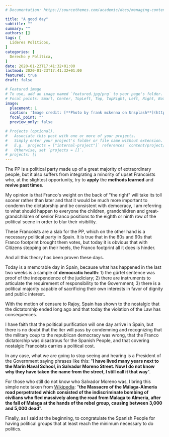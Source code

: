 ```yaml
---
# Documentation: https://sourcethemes.com/academic/docs/managing-content/

title: "A good day"
subtitle: ""
summary: ""
authors: []
tags: [
  Líderes Políticos,
]
categories: [
  Derecho y Política,
]
date: 2020-01-23T17:41:32+01:00
lastmod: 2020-01-23T17:41:32+01:00
featured: true
draft: false

# Featured image
# To use, add an image named `featured.jpg/png` to your page's folder.
# Focal points: Smart, Center, TopLeft, Top, TopRight, Left, Right, BottomLeft, Bottom, BottomRight.
image:
  placement: 1
  caption: 'Image credit: [**Photo by frank mckenna on Unsplash**](https://unsplash.com/photos/lQL-CpBxuD8/)'
  focal_point: ""
  preview_only: false

# Projects (optional).
#   Associate this post with one or more of your projects.
#   Simply enter your project's folder or file name without extension.
#   E.g. `projects = ["internal-project"]` references `content/project/deep-learning/index.md`.
#   Otherwise, set `projects = []`.
# projects: []
---
```


The PP is a political party made up of a great majority of extraordinary people, but it also suffers from integrating a minority of upset Francoists who, at the slightest opportunity, try to **apply** the **methods learned** and **revive past times**.

My opinion is that Franco's weight on the back of "the right" will take its toll sooner rather than later and that it would be much more important to condemn the dictatorship and be consistent with democracy, I am referring to what should happen to everyone the children, grandchildren and great-grandchildren of senior Franco positions to the eighth or ninth row of the political scene in order to blur their visibility.

These Francoists are a slab for the PP, which on the other hand is a necessary political party in Spain. It is true that in the 80s and 90s that Franco footprint brought them votes, but today it is obvious that with Citizens stepping on their heels, the Franco footprint all it does is hinder.

And all this theory has been proven these days.

Today is a memorable day in Spain, because what has happened in the last two weeks is a sample of **democratic health**: 1) the gürtel sentence was proof of the independence of the judiciary; 2) there are instruments to articulate the requirement of responsibility to the Government; 3) there is a political majority capable of sacrificing their own interests in favor of dignity and public interest.

With the motion of censure to Rajoy, Spain has shown to the nostalgic that the dictatorship ended long ago and that today the violation of the Law has consequences.

I have faith that the political purification will one day arrive in Spain, but there is no doubt that the íter will pass by condemning and recognizing that the military coup to the republican democracy was wrong, that the Franco dictatorship was disastrous for the Spanish People, and that covering nostalgic Francoists carries a political cost.

In any case, what we are going to stop seeing and hearing is a President of the Government saying phrases like this: "**I have lived many years next to the Marin Naval School, in Salvador Moreno Street. Now I do not know why they have taken the name from the street, I still call it that way**".

For those who still do not know who Salvador Moreno was, I bring this simple note taken from [Wikipedia](https://es.wikipedia.org/wiki/Salvador_Moreno_Fern%C3%A1ndez): "**the Massacre of the Málaga-Almería road perpetrated which consisted of the indiscriminate bombing of civilians who fled massively along the road from Malaga to Almeria, after the fall of Malaga at the hands of the rebel group, causing between 3,000 and 5,000 dead**".

Finally, as I said at the beginning, to congratulate the Spanish People for having political groups that at least reach the minimum necessary to do politics.
